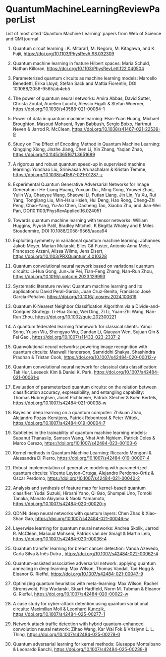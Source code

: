 # QuantumMachineLearningReviewPaperList
List of most cited 'Quantum Machine Learning' papers from Web of Science and QMI journal 

1. Quantum circuit learning : K. Mitarai1, M. Negoro, M. Kitagawa, and K. Fujii, https://doi.org/10.1103/PhysRevA.98.032309 

2. Quantum machine learning in feature Hilbert spaces: Maria Schuld, Nathan Killoran, https://doi.org/10.1103/PhysRevLett.122.040504

3. Parameterized quantum circuits as machine learning models: Marcello Benedetti, Erika Lloyd, Stefan Sack and Mattia Fiorentin, DOI 10.1088/2058-9565/ab4eb5

4. The power of quantum neural networks: Amira Abbas, David Sutter, Christa Zoufal, Aurelien Lucchi, Alessio Figalli & Stefan Woerner, https://doi.org/10.1038/s43588-021-00084-1

5. Power of data in quantum machine learning: Hsin-Yuan Huang, Michael Broughton, Masoud Mohseni, Ryan Babbush, Sergio Boixo, Hartmut Neven & Jarrod R. McClean, https://doi.org/10.1038/s41467-021-22539-9

6. Study on The Effect of Encoding Method in Quantum Machine Learning: Qingqing Xiong, Jinzhe Jiang, Chen Li, Xin Zhang, Yaqian Zhao, https://doi.org/10.1145/3651671.3651689

7. A rigorous and robust quantum speed-up in supervised machine learning: Yunchao Liu, Srinivasan Arunachalam & Kristan Temme, https://doi.org/10.1038/s41567-021-01287-z

8. Experimental Quantum Generative Adversarial Networks for Image Generation : He-Liang Huang, Yuxuan Du , Ming Gong, Youwei Zhao, Yulin Wu, Chaoyue Wang, Shaowei Li, Futian Liang, Jin Lin, Yu Xu, Rui Yang, Tongliang Liu, Min-Hsiu Hsieh, Hui Deng, Hao Rong, Cheng-Zhi Peng, Chao-Yang, Yu-Ao Chen, Dacheng Tao, Xiaobo Zhu, and Jian-Wei Pan, DOI10.1103/PhysRevApplied.16.024051

9. Towards quantum machine learning with tensor networks: William Huggins, Piyush Patil, Bradley Mitchell, K Birgitta Whaley and E Miles Stoudenmire, DOI 10.1088/2058-9565/aaea94

10. Exploiting symmetry in variational quantum machine learning: Johannes Jakob Meyer, Marian Mularski, Elies Gil-Fuster, Antonio Anna Mele, Francesco Arzani, Alissa Wilms, Jens Eisert, https://doi.org/10.1103/PRXQuantum.4.010328

11. Quantum convolutional neural network based on variational quantum circuits: Li-Hua Gong, Jun-Jie Pei, Tian-Feng Zhang, Nan-Run Zhou,  https://doi.org/10.1016/j.optcom.2023.129993

12. Systematic literature review: Quantum machine learning and its applications: David Peral-García, Juan Cruz-Benito, Francisco José García-Peñalvo. https://doi.org/10.1016/j.cosrev.2024.100619

13. Quantum K-Nearest Neighbor Classification Algorithm via a Divide-and-Conquer Strategy: Li-Hua Gong, Wei Ding, Zi Li, Yuan-Zhi Wang, Nan-Run Zhou,  https://doi.org/10.1002/qute.202300221

14. A quantum federated learning framework for classical clients: Yanqi Song, Yusen Wu, Shengyao Wu, Dandan Li, Qiaoyan Wen, Sujuan Qin & Fei Gao , https://doi.org/10.1007/s11433-023-2337-2

15. Quanvolutional neural networks: powering image recognition with quantum circuits: Maxwell Henderson, Samriddhi Shakya, Shashindra Pradhan & Tristan Cook, https://doi.org/10.1007/s42484-020-00012-y

16. Quantum convolutional neural network for classical data classification: Tak Hur, Leeseok Kim & Daniel K. Park, https://doi.org/10.1007/s42484-021-00061-x

17. Evaluation of parameterized quantum circuits: on the relation between classification accuracy, expressibility, and entangling capability: Thomas Hubregtsen, Josef Pichlmeier, Patrick Stecher & Koen Bertels, https://doi.org/10.1007/s42484-021-00038-w

18. Bayesian deep learning on a quantum computer: Zhikuan Zhao, Alejandro Pozas-Kerstjens, Patrick Rebentrost & Peter Wittek, https://doi.org/10.1007/s42484-019-00004-7

19. Subtleties in the trainability of quantum machine learning models: Supanut Thanasilp, Samson Wang, Nhat Anh Nghiem, Patrick Coles & Marco Cerezo, https://doi.org/10.1007/s42484-023-00103-6

20. Kernel methods in Quantum Machine Learning: Riccardo Mengoni & Alessandra Di Pierro, https://doi.org/10.1007/s42484-019-00007-4

21. Robust implementation of generative modeling with parametrized quantum circuits: Vicente Leyton-Ortega, Alejandro Perdomo-Ortiz & Oscar Perdomo, https://doi.org/10.1007/s42484-021-00040-2

22. Analysis and synthesis of feature map for kernel-based quantum classifier: Yudai Suzuki, Hiroshi Yano, Qi Gao, Shumpei Uno, Tomoki Tanaka, Manato Akiyama & Naoki Yamamoto, https://doi.org/10.1007/s42484-020-00020-y

23. QDNN: deep neural networks with quantum layers: Chen Zhao & Xiao-Shan Gao, https://doi.org/10.1007/s42484-021-00046-w

24. Layerwise learning for quantum neural networks: Andrea Skolik, Jarrod R. McClean, Masoud Mohseni, Patrick van der Smagt & Martin Leib, https://doi.org/10.1007/s42484-020-00036-4

25. Quantum transfer learning for breast cancer detection: Vanda Azevedo, Carla Silva & Inês Dutra , https://doi.org/10.1007/s42484-022-00062-4

26. Quantum-assisted associative adversarial network: applying quantum annealing in deep learning: Max Wilson, Thomas Vandal, Tad Hogg & Eleanor G. Rieffel, https://doi.org/10.1007/s42484-021-00047-9

27. Optimizing quantum heuristics with meta-learning: Max Wilson, Rachel Stromswold, Filip Wudarski, Stuart Hadfield, Norm M. Tubman & Eleanor G. Rieffel, https://doi.org/10.1007/s42484-020-00022-w

28. A case study for cyber-attack detection using quantum variational circuits: Maximilian Moll & Leonhard Kunczik, https://doi.org/10.1007/s42484-025-00277-1

29. Network attack traffic detection with hybrid quantum-enhanced convolution neural network: Zihao Wang, Kar Wai Fok & Vrizlynn L. L. Thing, https://doi.org/10.1007/s42484-025-00278-0

30. Quantum adversarial learning for kernel methods: Giuseppe Montalbano & Leonardo Banchi, https://doi.org/10.1007/s42484-025-00238-8




